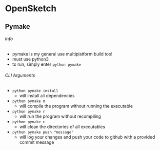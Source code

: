 # OpenSketch

## Pymake
###### Info
- pymake is my general use multiplatform build tool
- must use python3 
- to run, simply enter `python pymake`
 
###### CLI Arguments
- `python pymake install`
  - will install all dependencies
- `python pymake m` 
  - will compile the program without running the executable
- `python pymake r` 
  - will run the program without recompiling
- `python pymake c` 
  - will clean the directories of all executables
- `python pymake push "message"` 
  - will log your changes and push your code to github with a provided commit message
